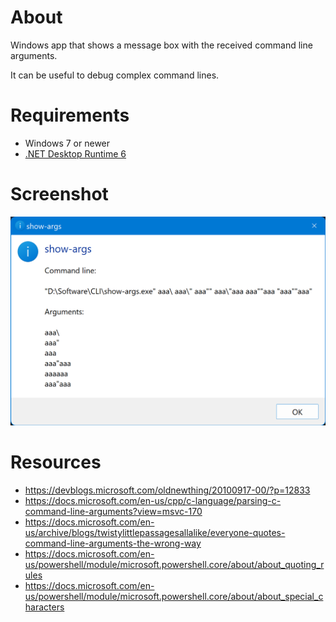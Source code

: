 ﻿
# About

Windows app that shows a message box with the received command line arguments.

It can be useful to debug complex command lines.

# Requirements

- Windows 7 or newer
- [.NET Desktop Runtime 6](https://dotnet.microsoft.com/en-us/download/dotnet/6.0)

# Screenshot

![-](show-args.png)

# Resources

- https://devblogs.microsoft.com/oldnewthing/20100917-00/?p=12833
- https://docs.microsoft.com/en-us/cpp/c-language/parsing-c-command-line-arguments?view=msvc-170
- https://docs.microsoft.com/en-us/archive/blogs/twistylittlepassagesallalike/everyone-quotes-command-line-arguments-the-wrong-way
- https://docs.microsoft.com/en-us/powershell/module/microsoft.powershell.core/about/about_quoting_rules
- https://docs.microsoft.com/en-us/powershell/module/microsoft.powershell.core/about/about_special_characters
